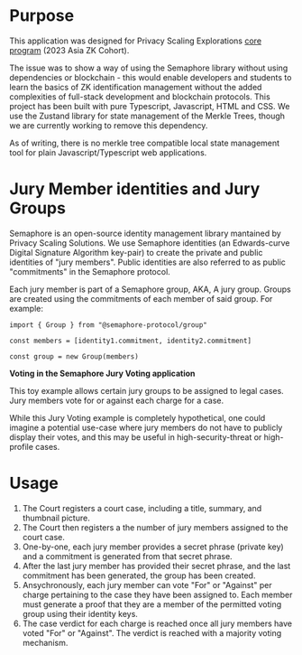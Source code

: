 # Purpose

This application was designed for Privacy Scaling Explorations [core program](https://pse.dev/en/programs) (2023 Asia ZK Cohort).

The issue was to show a way of using the Semaphore library without using dependencies or blockchain - this would enable developers and students to learn the basics of ZK identification management without the added complexities of full-stack development and blockchain protocols. This project has been built with pure Typescript, Javascript, HTML and CSS. We use the Zustand library for state management of the Merkle Trees, though we are currently working to remove this dependency.

As of writing, there is no merkle tree compatible local state management tool for plain Javascript/Typescript web applications.

# Jury Member identities and Jury Groups

Semaphore is an open-source identity management library mantained by Privacy Scaling Solutions. We use Semaphore identities (an Edwards-curve Digital Signature Algorithm key-pair) to create the private and public identities of "jury members". Public identities are also referred to as public "commitments" in the Semaphore protocol.

Each jury member is part of a Semaphore group, AKA, A jury group. Groups are created using the commitments of each member of said group. For example:

```
import { Group } from "@semaphore-protocol/group"

const members = [identity1.commitment, identity2.commitment]

const group = new Group(members)
```

**Voting in the Semaphore Jury Voting application**

This toy example allows certain jury groups to be assigned to legal cases. Jury members vote for or against each charge for a case.

While this Jury Voting example is completely hypothetical, one could imagine a potential use-case where jury members do not have to publicly display their votes, and this may be useful in high-security-threat or high-profile cases.

# Usage

1. The Court registers a court case, including a title, summary, and thumbnail picture.
2. The Court then registers a the number of jury members assigned to the court case.
3. One-by-one, each jury member provides a secret phrase (private key) and a commitment is generated from that secret phrase.
4. After the last jury member has provided their secret phrase, and the last commitment has been generated, the group has been created.
5. Ansychronously, each jury member can vote "For" or "Against" per charge pertaining to the case they have been assigned to. Each member must generate a proof that they are a member of the permitted voting group using their identity keys.
6. The case verdict for each charge is reached once all jury members have voted "For" or "Against". The verdict is reached with a majority voting mechanism.

